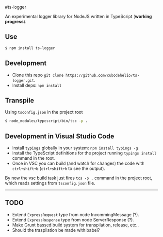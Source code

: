 #ts-logger

An experimental logger library for NodeJS written in TypeScript (__working progress__).

## Use

```sh
$ npm install ts-logger
```

## Development

* Clone this repo `git clone https://github.com/cubodehelio/ts-logger.git`.
* Install deps: `npm install`

## Transpile

Using `tsconfig.json` in the project root

```sh
$ node_modules/typescript/bin/tsc -p .
```


## Development in Visual Studio Code

+ Install `typings` globally in your system: `npm install typings -g`
+ Install the TypeScript definitions for the project running `typings install` command in the root.
+ Once in VSC you can build (and watch for changes) the code with `ctrl+shift+b` (`ctrl+shift+h` to see the output).

By now the vsc build task just fires `tcs -p .` command in the project root, which reads settings from `tsconfig.json` file.

-------------------------------------------------------------------------------

## TODO

+ Extend `ExpressRequest` type from node IncommingMessage (?).
+ Extend `ExpressResponse` type from node ServerResponse (?).
+ Make Grunt bassed build system for transpilation, release, etc..
+ Should the traspilation be made with babel?